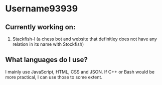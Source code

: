 # Username93939
## Currently working on:
1. Stackfish-I (a chess bot and website that definitley does not have any relation in its name with Stockfish)

## What languages do I use?
I mainly use JavaScript, HTML, CSS and JSON. If C++ or Bash would be more practical, I can use those to some extent.
